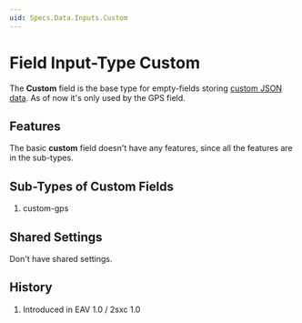 ```yaml
---
uid: Specs.Data.Inputs.Custom
---
```

# Field Input-Type Custom

The **Custom** field is the base type for empty-fields storing [custom JSON data](xref:Specs.Data.Values.Custom). As of now it's only used by the GPS field. 

## Features 
The basic **custom** field doesn't have any features, since all the features are in the sub-types. 

## Sub-Types of Custom Fields

1. custom-gps

## Shared Settings
Don't have shared settings.

## History

1. Introduced in EAV 1.0 / 2sxc 1.0
